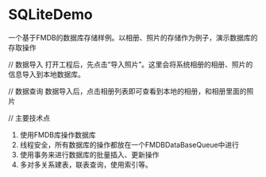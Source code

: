 # SQLiteDemo
一个基于FMDB的数据库存储样例。以相册、照片的存储作为例子，演示数据库的存取操作

// 数据导入
打开工程后，先点击“导入照片”。这里会将系统相册的相册、照片的信息导入到本地数据库。

// 数据查询
数据导入后，点击相册列表即可查看到本地的相册，和相册里面的照片



// 主要技术点
1. 使用FMDB库操作数据库
2. 线程安全，所有数据库的操作都放在一个FMDBDataBaseQueue中进行
3. 使用事务来进行数据库的批量插入、更新操作
4. 多对多关系建表，联表查询，使用索引等。
